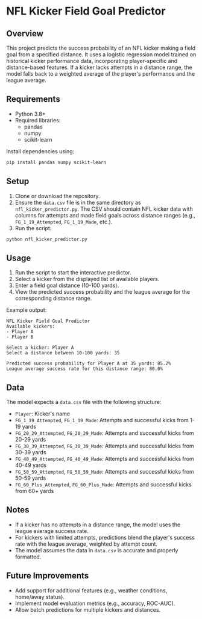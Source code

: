 # NFL Kicker Field Goal Predictor

## Overview
This project predicts the success probability of an NFL kicker making a field goal from a specified distance. It uses a logistic regression model trained on historical kicker performance data, incorporating player-specific and distance-based features. If a kicker lacks attempts in a distance range, the model falls back to a weighted average of the player's performance and the league average.

## Requirements
- Python 3.8+
- Required libraries:
  - pandas
  - numpy
  - scikit-learn

Install dependencies using:
```bash
pip install pandas numpy scikit-learn
```

## Setup
1. Clone or download the repository.
2. Ensure the `data.csv` file is in the same directory as `nfl_kicker_predictor.py`. The CSV should contain NFL kicker data with columns for attempts and made field goals across distance ranges (e.g., `FG_1_19_Attempted`, `FG_1_19_Made`, etc.).
3. Run the script:
```bash
python nfl_kicker_predictor.py
```

## Usage
1. Run the script to start the interactive predictor.
2. Select a kicker from the displayed list of available players.
3. Enter a field goal distance (10-100 yards).
4. View the predicted success probability and the league average for the corresponding distance range.

Example output:
```
NFL Kicker Field Goal Predictor
Available kickers:
- Player A
- Player B

Select a kicker: Player A
Select a distance between 10-100 yards: 35

Predicted success probability for Player A at 35 yards: 85.2%
League average success rate for this distance range: 80.0%
```

## Data
The model expects a `data.csv` file with the following structure:
- `Player`: Kicker's name
- `FG_1_19_Attempted`, `FG_1_19_Made`: Attempts and successful kicks from 1-19 yards
- `FG_20_29_Attempted`, `FG_20_29_Made`: Attempts and successful kicks from 20-29 yards
- `FG_30_39_Attempted`, `FG_30_39_Made`: Attempts and successful kicks from 30-39 yards
- `FG_40_49_Attempted`, `FG_40_49_Made`: Attempts and successful kicks from 40-49 yards
- `FG_50_59_Attempted`, `FG_50_59_Made`: Attempts and successful kicks from 50-59 yards
- `FG_60_Plus_Attempted`, `FG_60_Plus_Made`: Attempts and successful kicks from 60+ yards

## Notes
- If a kicker has no attempts in a distance range, the model uses the league average success rate.
- For kickers with limited attempts, predictions blend the player's success rate with the league average, weighted by attempt count.
- The model assumes the data in `data.csv` is accurate and properly formatted.

## Future Improvements
- Add support for additional features (e.g., weather conditions, home/away status).
- Implement model evaluation metrics (e.g., accuracy, ROC-AUC).
- Allow batch predictions for multiple kickers and distances.